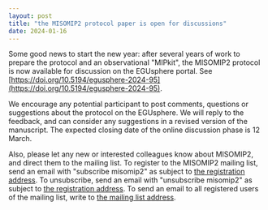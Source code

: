 ```yaml
---
layout: post
title: "the MISOMIP2 protocol paper is open for discussions"
date: 2024-01-16
---
```


Some good news to start the new year: after several years of work to prepare the protocol and an observational "MIPkit", the MISOMIP2 protocol is now available for discussion on the EGUsphere portal. See [https://doi.org/10.5194/egusphere-2024-95](https://doi.org/10.5194/egusphere-2024-95).

We encourage any potential participant to post comments, questions or suggestions about the protocol on the EGUsphere. We will reply to the feedback, and can consider any suggestions in a revised version of the manuscript. The expected closing date of the online discussion phase is 12 March.

Also, please let any new or interested colleagues know about MISOMIP2, and direct them to the mailing list. To register to the MISOMIP2 mailing list, send an email with "subscribe misomip2" as subject to [the registration address](mailto:sympa@services.cnrs.fr). To unsubscribe, send an email with "unsubscribe misomip2" as subject to [the registration address](mailto:sympa@services.cnrs.fr). To send an email to all registered users of the mailing list, write to [the mailing list address](mailto:misomip2@services.cnrs.fr).
